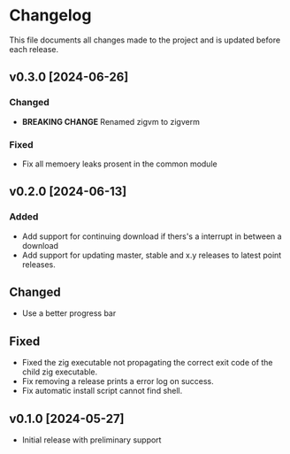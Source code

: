 # Changelog
This file documents all changes made to the project and is updated before each release.

## v0.3.0 [2024-06-26]
### Changed
- **BREAKING CHANGE** Renamed zigvm to zigverm

### Fixed
- Fix all memoery leaks prosent in the common module 

## v0.2.0 [2024-06-13]
### Added
- Add support for continuing download if thers's a interrupt in between a download
- Add support for updating master, stable and x.y releases to latest point releases.

## Changed
- Use a better progress bar

## Fixed
- Fixed the zig executable not propagating the correct exit code of the child zig executable.
- Fix removing a release prints a error log on success.
- Fix automatic install script cannot find shell.

## v0.1.0 [2024-05-27]
- Initial release with preliminary support
